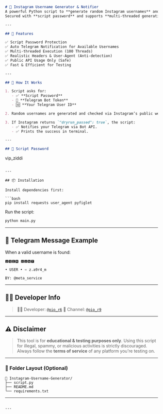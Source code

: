 

```markdown
# 🐺 Instagram Username Generator & Notifier
A powerful Python script to **generate random Instagram usernames** and **notify successful hits** via Telegram bot.  
Secured with **script password** and supports **multi-threaded generation** for speed.

---

## 🚀 Features

✅ Script Password Protection  
✅ Auto Telegram Notification for Available Usernames  
✅ Multi-threaded Execution (100 Threads)  
✅ Realistic Headers & User-Agent (Anti-detection)  
✅ Public API Usage Only (Safe)  
✅ Fast & Efficient for Testing  

---

## 🧠 How It Works

1. Script asks for:
   - ✅ **Script Password**
   - 🤖 **Telegram Bot Token**
   - 🆔 **Your Telegram User ID**

2. Random usernames are generated and checked via Instagram’s public web API.

3. If Instagram returns `"dryrun_passed": true`, the script:
   - ✅ Notifies your Telegram via Bot API.
   - ✅ Prints the success in terminal.

---

## 🔐 Script Password

```

vip_ziddi

````

---

## 📦 Installation

Install dependencies first:

```bash
pip install requests user_agent pyfiglet
````

Run the script:

```bash
python main.py
```

---

## 🔔 Telegram Message Example

When a valid username is found:

```
🆄🆂🅴🆁 🅷🆄🅽🆃

• USER • ➪ z.a9r4_m

BY: @meta_service
```

---

## 🧑‍💻 Developer Info

> 👨‍💻 Developer: [`@oio_r6`](https://t.me/nobi_shops)
> 📢 Channel: [`@oio_r9`](https://t.me/meta_service)

---

## ⚠️ Disclaimer

> This tool is for **educational & testing purposes only**.
> Using this script for illegal, spammy, or malicious activities is strictly discouraged.
> Always follow the **terms of service** of any platform you're testing on.

---

### 📁 Folder Layout (Optional)

```
📂 Instagram-Username-Generator/
├── script.py
├── README.md
└── requirements.txt
```

---

```

---


